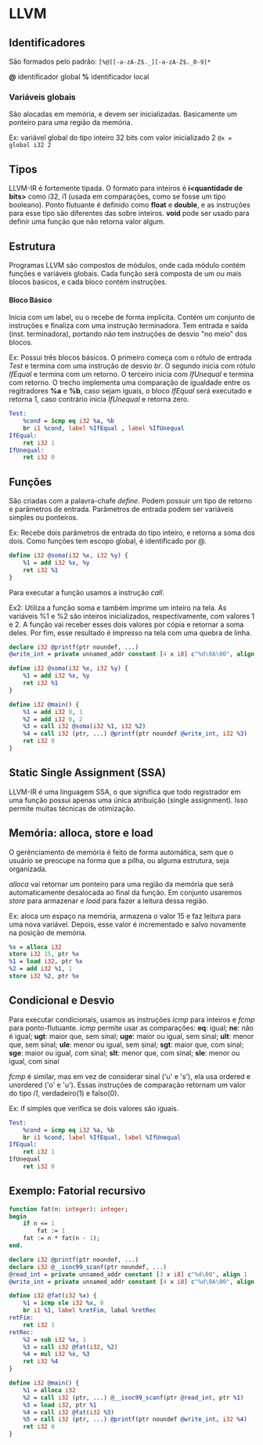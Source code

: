 # LLVM

## Identificadores

São formados pelo padrão: `[%@][-a-zA-Z$._][-a-zA-Z$._0-9]*`

**@** identificador global
**%** identificador local

### Variáveis globais

São alocadas em memória, e devem ser inicializadas. Basicamente um ponteiro para uma região da memória.

Ex: variável global do tipo inteiro 32 bits com valor inicializado 2
`@x = global i32 2`

## Tipos

LLVM-IR é fortemente tipada. 
O formato para inteiros é **i\<quantidade de bits>** como i32, i1 (usada em comparações, como se fosse um tipo booleano).
Ponto flutuante é definido como **float** e **double**, e as instruções para esse tipo são diferentes das sobre inteiros.
**void** pode ser usado para definir uma função que não retorna valor algum.

## Estrutura

Programas LLVM são compostos de módulos, onde cada módulo contém funções e variáveis globais. Cada função será composta de um ou mais blocos basicos, e cada bloco contém instruções.

#### Bloco Básico

Inicia com um label, ou o recebe de forma implicita. Contém um conjunto de instruções e finaliza com uma instrução terminadora.
Tem entrada e saída (inst. terminadora), portando não tem instruções de desvio "no meio" dos blocos.

Ex: Possui três blocos básicos. O primeiro começa com o rótulo de entrada *Test* e termina com uma instrução de desvio *br*. O segundo inicia com rótulo *IfEqual* e termina com um retorno. O terceiro inicia com *IfUnequal* e termina com retorno. O trecho implementa uma comparação de igualdade entre os regitradores **%a** e **%b**, caso sejam iguais, o bloco *IfEqual* será executado e retorna 1, caso contrário inicia *IfUnequal* e retorna zero.

```llvm
Test:
    %cond = icmp eq i32 %a, %b
    br i1 %cond, label %IfEqual , label %IfUnequal
IfEqual:
    ret i32 1
IfUnequal:
    ret i32 0
```

## Funções

São criadas com a palavra-chafe *define*. Podem possuir um tipo de retorno e parâmetros de entrada. Parâmetros de entrada podem ser variáveis simples ou ponteiros.

Ex: Recebe dois parâmetros de entrada do tipo inteiro, e retorna a soma dos dois. Como funções tem escopo global, é identificado por @.

```llvm
define i32 @soma(i32 %x, i32 %y) {
    %1 = add i32 %x, %y
    ret i32 %1
}
```

Para executar a função usamos a instrução *call*.

Ex2: Utiliza a função soma e também imprime um inteiro na tela. As variáveis %1 e %2 são inteiros inicializados, respectivamente, com valores 1 e 2. A função vai receber esses dois valores por cópia e retornar a soma deles. Por fim, esse resultado é impresso na tela com uma quebra de linha.

```llvm
declare i32 @printf(ptr noundef, ...)
@write_int = private unnamed_addr constant [4 x i8] c"%d\0A\00", align 1

define i32 @soma(i32 %x, i32 %y) {
    %1 = add i32 %x, %y
    ret i32 %1
}

define i32 @main() {
    %1 = add i32 0, 1
    %2 = add i32 0, 2
    %3 = call i32 @soma(i32 %1, i32 %2)
    %4 = call i32 (ptr, ...) @printf(ptr noundef @write_int, i32 %3)
    ret i32 0
}
```

## Static Single Assignment (SSA)

LLVM-IR é uma linguagem SSA, o que significa que todo registrador em uma função possui apenas uma única atribuição (single assignment). Isso permite muitas técnicas de otimização.

## Memória: alloca, store e load

O gerênciamento de memória é feito de forma automática, sem que o usuário se preocupe na forma que a pilha, ou alguma estrutura, seja organizada.

*alloca* vai retornar um ponteiro para uma região da memória que será automaticamente desalocada ao final da função. Em conjunto usaremos *store* para armazenar e *load* para fazer a leitura dessa região.

Ex: aloca um espaço na memória, armazena o valor 15 e faz leitura para uma nova variável. Depois, esse valor é incrementado e salvo novamente na posição de memória. 

```llvm
%x = alloca i32
store i32 15, ptr %x
%1 = load i32, ptr %x
%2 = add i32 %1, 1
store i32 %2, ptr %x
```

## Condicional e Desvio

Para executar condicionais, usamos as instruções *icmp* para inteiros e *fcmp* para ponto-flutuante. *icmp* permite usar as comparações:
**eq**: igual; **ne**: não é igual; **ugt**: maior que, sem sinal; **uge**: maior ou igual, sem sinal; **ult**: menor que, sem sinal; **ule**: menor ou igual, sem sinal; **sgt**: maior que, com sinal; **sge**: maior ou igual, com sinal; **slt**: menor que, com sinal; **sle**: menor ou igual, com sinal

*fcmp* é similar, mas em vez de considerar sinal ('u' e 's'), ela usa ordered e unordered ('o' e 'u').
Essas instruções de comparação retornam um valor do tipo *i1*, verdadeiro(1) e falso(0).

Ex: if simples que verifica se dois valores são iguais.

```llvm
Test:
    %cond = icmp eq i32 %a, %b
    br i1 %cond, label %IfEqual, label %IfUnequal
IfEqual:
    ret i32 1
IfUnequal
    ret i32 0
```

## Exemplo: Fatorial recursivo

```pascal
function fat(n: integer): integer;
begin
    if n <= 1
        fat := 1
    fat := n * fat(n - 1);
end.
```

```llvm
declare i32 @printf(ptr noundef, ...)
declare i32 @__isoc99_scanf(ptr noundef, ...)
@read_int = private unnamed_addr constant [3 x i8] c"%d\00", align 1
@write_int = private unnamed_addr constant [4 x i8] c"%d\0A\00", align 1

define i32 @fat(i32 %x) {
    %1 = icmp sle i32 %x, 0
    br i1 %1, label %retFim, labal %retRec
retFim:
    ret i32 1
retRec:
    %2 = sub i32 %x, 1
    %3 = call i32 @fat(i32, %2)
    %4 = mul i32 %x, %3
    ret i32 %4
}

define i32 @main() {
    %1 = alloca i32
    %2 = call i32 (ptr, ...) @__isoc99_scanf(ptr @read_int, ptr %1)
    %3 = load i32, ptr %1
    %4 = call i32 @fat(i32 %3)
    %5 = call i32 (ptr, ...) @printf(ptr noundef @write_int, i32 %4)
    ret i32 0
}
```
